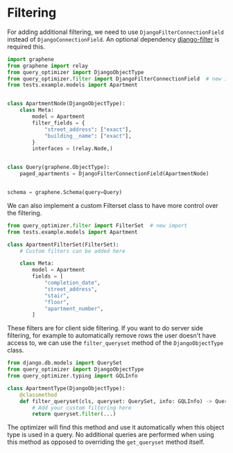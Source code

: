 # Filtering

For adding additional filtering, we need to use `DjangoFilterConnectionField`
instead of `DjangoConnectionField`. An optional dependency [django-filter][filters]
is required this.

```python
import graphene
from graphene import relay
from query_optimizer import DjangoObjectType
from query_optimizer.filter import DjangoFilterConnectionField  # new import
from tests.example.models import Apartment


class ApartmentNode(DjangoObjectType):
    class Meta:
        model = Apartment
        filter_fields = {
            "street_address": ["exact"],
            "building__name": ["exact"],
        }
        interfaces = (relay.Node,)


class Query(graphene.ObjectType):
    paged_apartments = DjangoFilterConnectionField(ApartmentNode)


schema = graphene.Schema(query=Query)
```

We can also implement a custom Filterset class to have more control over the filtering.

```python
from query_optimizer.filter import FilterSet  # new import
from tests.example.models import Apartment

class ApartmentFilterSet(FilterSet):
    # Custom filters can be added here

    class Meta:
        model = Apartment
        fields = [
            "completion_date",
            "street_address",
            "stair",
            "floor",
            "apartment_number",
        ]
```

These filters are for client side filtering. If you want to do server side filtering,
for example to automatically remove rows the user doesn't have access to, we can use
the `filter_queryset` method of the `DjangoObjectType` class.

```python
from django.db.models import QuerySet
from query_optimizer import DjangoObjectType
from query_optimizer.typing import GQLInfo

class ApartmentType(DjangoObjectType):
    @classmethod
    def filter_queryset(cls, queryset: QuerySet, info: GQLInfo) -> QuerySet:
        # Add your custom filtering here
        return queryset.filter(...)
```

The optimizer will find this method and use it automatically when this
object type is used in a query. No additional queries are performed when using
this method as opposed to overriding the `get_queryset` method itself.

[filters]: https://github.com/carltongibson/django-filter
